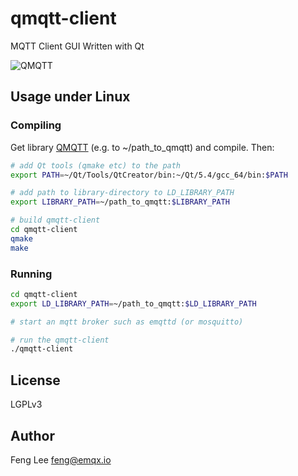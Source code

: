# qmqtt-client

MQTT Client GUI Written with Qt

![QMQTT](https://f.cloud.github.com/assets/11869/320033/9264bc5c-990e-11e2-91d0-ddcb400bbf5f.png)

## Usage under Linux

### Compiling

Get library [QMQTT](https://github.com/emqtt/qmqtt) (e.g. to ~/path_to_qmqtt) and compile. Then:
```bash
# add Qt tools (qmake etc) to the path
export PATH=~/Qt/Tools/QtCreator/bin:~/Qt/5.4/gcc_64/bin:$PATH

# add path to library-directory to LD_LIBRARY_PATH
export LIBRARY_PATH=~/path_to_qmqtt:$LIBRARY_PATH

# build qmqtt-client
cd qmqtt-client
qmake
make
```

### Running

```bash
cd qmqtt-client
export LD_LIBRARY_PATH=~/path_to_qmqtt:$LD_LIBRARY_PATH

# start an mqtt broker such as emqttd (or mosquitto)

# run the qmqtt-client
./qmqtt-client
```
## License

LGPLv3

## Author

Feng Lee <feng@emqx.io>

